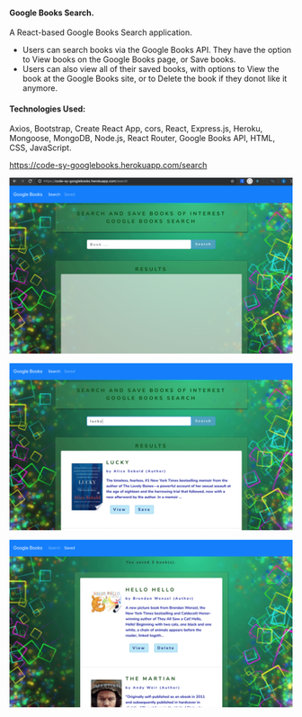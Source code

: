 #### Google Books Search.

A React-based Google Books Search application.
- Users can search books via the Google Books API. They have the option to View books on the Google Books page, or Save books.
- Users can also view all of their saved books, with options to View the book at the Google Books site, or to Delete the book if they donot like it anymore.

#### Technologies Used:

Axios, Bootstrap, Create React App, cors, React, Express.js, Heroku, Mongoose, MongoDB, Node.js, React Router, Google Books API, HTML, CSS, JavaScript.

https://code-sy-googlebooks.herokuapp.com/search

![screen](screen/screen.png)

![screen](screen/screen1.png)

![screen](screen/screen2.png)

